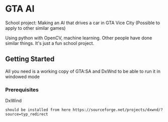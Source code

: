 # GTA AI

School project: Making an AI that drives a car in GTA Vice City (Possible to apply to other similar games)

Using python with OpenCV, machine learning. Other people have done similar things. It's just a fun school project.

## Getting Started

All you need is a working copy of GTA:SA and DxWnd to be able to run it in windowed mode

### Prerequisites
DxWind
```
should be installed from here https://sourceforge.net/projects/dxwnd/?source=typ_redirect
```
